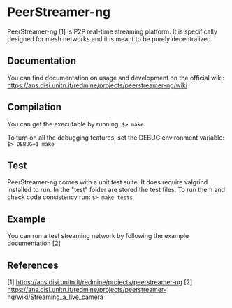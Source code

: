 # PeerStreamer-ng
PeerStreamer-ng [1] is P2P real-time streaming platform.
It is specifically designed for mesh networks and it is meant to be purely decentralized.

## Documentation
You can find documentation on usage and development on the official wiki:
https://ans.disi.unitn.it/redmine/projects/peerstreamer-ng/wiki

## Compilation
You can get the executable by running:
``
$> make
``

To turn on all the debugging features, set the DEBUG environment variable:
``
$> DEBUG=1 make
``

## Test
PeerStreamer-ng comes with a unit test suite. It does require valgrind installed to run.
In the "test" folder are stored the test files. To run them and check code consistency run:
``
$> make tests
``

## Example
You can run a test streaming network by following the example documentation [2]

## References
[1] https://ans.disi.unitn.it/redmine/projects/peerstreamer-ng
[2] https://ans.disi.unitn.it/redmine/projects/peerstreamer-ng/wiki/Streaming_a_live_camera
